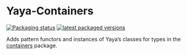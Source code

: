 # Yaya-Containers

[![Packaging status](https://repology.org/badge/tiny-repos/haskell:yaya-containers.svg)](https://repology.org/project/haskell:yaya-containers/versions)
[![latest packaged versions](https://repology.org/badge/latest-versions/haskell:yaya-containers.svg)](https://repology.org/project/haskell:yaya-containers/versions)

Adds pattern functors and instances of Yaya’s classes for types in the [containers](https://hackage.haskell.org/package/containers) package.
